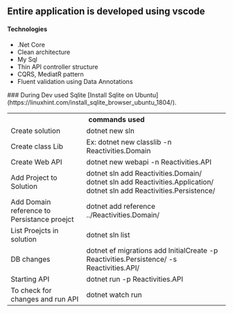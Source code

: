 <h2>Entire application is developed using vscode</h2>
<h4>Technologies</h4>
<ul>
<li>.Net Core</li>
<li>Clean architecture</li>
<li>My Sql</li>
<li>Thin API controller structure</li>
<li>CQRS, MediatR pattern</li>
<li>Fluent validation using Data Annotations</li>
</ul>
### During Dev used Sqlite
[Install Sqlite on Ubuntu](https://linuxhint.com/install_sqlite_browser_ubuntu_1804/).

<table>
<tr>
<th colspan="2">commands used
</th>
</tr>
<tr>
<td>Create solution</td>
<td>dotnet new sln</td>
</tr>
<tr>
<td>Create class Lib</td>
<td>Ex: dotnet new classlib -n Reactivities.Domain</td>
</tr>
<tr>
<td>Create Web API</td>
<td>dotnet new webapi -n Reactivities.API</td>
</tr>
<tr>
<td>Add Project to Solution </td>
<td>dotnet sln add Reactivities.Domain/<br/>
dotnet sln add Reactivities.Application/<br/>
dotnet sln add Reactivities.Persistence/</td>
</tr>
<tr>
<td>Add Domain reference to Persistance proejct  </td>
<td>dotnet add reference ../Reactivities.Domain/</td>
</tr>
<tr>
<td>List Proejcts in solution  </td>
<td>dotnet sln list</td>
</tr>
<tr>
<td>DB changes  </td>
<td>dotnet ef migrations add InitialCreate -p Reactivities.Persistence/ -s Reactivities.API/</td>
</tr>
<tr>
<td>Starting API </td>
<td>dotnet run -p Reactivities.API</td>
</tr>
<tr>
<td>To check for changes and run API </td>
<td>dotnet watch run</td>
</tr>
</table>
